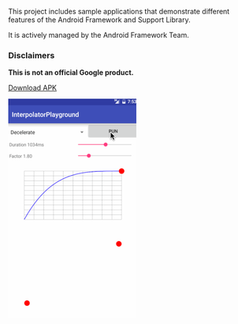 This project includes sample applications that demonstrate different features of the Android Framework and Support Library.

It is actively managed by the Android Framework Team.

### Disclaimers
**This is not an official Google product.**

<a href="https://github.com/mortenjust/android-ui-toolkit-demos/releases/">Download APK</a>

<img src="https://raw.githubusercontent.com/mortenjust/android-ui-toolkit-demos/master/Files/interpol.gif">

